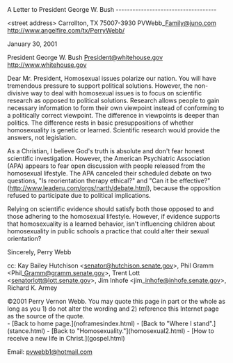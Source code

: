  <head> <title>(PVW) Letter to President George W. Bush</title> <meta content="IE=9" http-equiv="X-UA-Compatible"></meta> <link href="css/page_style.css" rel="stylesheet" type="text/css"></link> </head><body><div class="page_style"> A Letter to President George W. Bush
------------------------------------

&lt;street address&gt;
 Carrollton, TX 75007-3930
 PVWebb\_Family@juno.com
 http://www.angelfire.com/tx/PerryWebb/

 January 30, 2001

President George W. Bush
 President@whitehouse.gov
 http://www.whitehouse.gov

Dear Mr. President,
Homosexual issues polarize our nation. You will have tremendous pressure to support political solutions. However, the non-divisive way to deal with homosexual issues is to focus on scientific research as opposed to political solutions. Research allows people to gain necessary information to form their own viewpoint instead of conforming to a politically correct viewpoint. The difference in viewpoints is deeper than politics. The difference rests in basic presuppositions of whether homosexuality is genetic or learned. Scientific research would provide the answers, not legislation.

As a Christian, I believe God's truth is absolute and don't fear honest scientific investigation. However, the American Psychiatric Association (APA) appears to fear open discussion with people released from the homosexual lifestyle. The APA canceled their scheduled debate on two questions, "Is reorientation therapy ethical?" and "Can it be effective?" (http://www.leaderu.com/orgs/narth/debate.html), because the opposition refused to participate due to political implications.

Relying on scientific evidence should satisfy both those opposed to and those adhering to the homosexual lifestyle. However, if evidence supports that homosexuality is a learned behavior, isn't influencing children about homosexuality in public schools a practice that could alter their sexual orientation?

Sincerely,
Perry Webb

cc: Kay Bailey Hutchison &lt;senator@hutchison.senate.gov&gt;, Phil Gramm &lt;Phil\_Gramm@gramm.senate.gov&gt;, Trent Lott &lt;senatorlott@lott.senate.gov&gt;, Jim Inhofe &lt;jim\_inhofe@inhofe.senate.gov&gt;, Richard K. Armey

<div class="copy">©2001 Perry Vernon Webb. You may quote this page in part or the whole as long as you
 1) do not alter the wording and
 2) reference this Internet page as the source of the quote.</div> </div>- [Back to home page.](noframesindex.html)
- [Back to "Where I stand".](stance.html)
- [Back to "Homosexuality."](homosexual2.html)
- [How to receive a new life in Christ.](gospel.html)

Email: [pvwebb1@hotmail.com](mailto:pvwebb1@hotmail.com)

